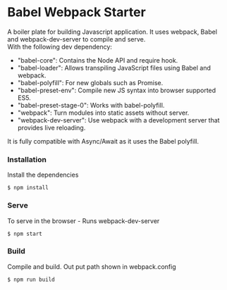 # Babel Webpack Starter

A boiler plate for building Javascript application. It uses webpack, Babel and webpack-dev-server to compile and serve.  
With the following dev dependency:   
  * "babel-core":           Contains the Node API and require hook.  
  * "babel-loader":         Allows transpiling JavaScript files using Babel and webpack.
  * "babel-polyfill":       For new globals such as Promise.
  * "babel-preset-env":     Compile new JS syntax into browser supported ES5.
  * "babel-preset-stage-0": Works with babel-polyfill.
  * "webpack":              Turn modules into static assets without server. 
  * "webpack-dev-server":   Use webpack with a development server that provides live reloading. 

It is fully compatible with Async/Await as it uses the Babel polyfill.

### Installation

Install the dependencies

```
$ npm install
```

### Serve
To serve in the browser  - Runs webpack-dev-server

```
$ npm start
```

### Build
Compile and build. Out put path shown in webpack.config

```
$ npm run build
```
